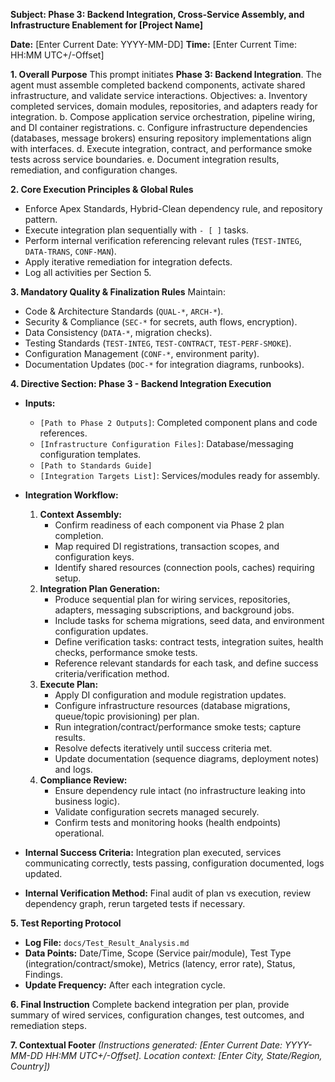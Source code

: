**Subject: Phase 3: Backend Integration, Cross-Service Assembly, and Infrastructure Enablement for [Project Name]**

**Date:** [Enter Current Date: YYYY-MM-DD]
**Time:** [Enter Current Time: HH:MM UTC+/-Offset]

**1. Overall Purpose**
This prompt initiates **Phase 3: Backend Integration**. The agent must assemble completed backend components, activate shared infrastructure, and validate service interactions. Objectives:
    a. Inventory completed services, domain modules, repositories, and adapters ready for integration.
    b. Compose application service orchestration, pipeline wiring, and DI container registrations.
    c. Configure infrastructure dependencies (databases, message brokers) ensuring repository implementations align with interfaces.
    d. Execute integration, contract, and performance smoke tests across service boundaries.
    e. Document integration results, remediation, and configuration changes.

**2. Core Execution Principles & Global Rules**
* Enforce Apex Standards, Hybrid-Clean dependency rule, and repository pattern.
* Execute integration plan sequentially with `- [ ]` tasks.
* Perform internal verification referencing relevant rules (`TEST-INTEG`, `DATA-TRANS`, `CONF-MAN`).
* Apply iterative remediation for integration defects.
* Log all activities per Section 5.

**3. Mandatory Quality & Finalization Rules**
Maintain:
* Code & Architecture Standards (`QUAL-*`, `ARCH-*`).
* Security & Compliance (`SEC-*` for secrets, auth flows, encryption).
* Data Consistency (`DATA-*`, migration checks).
* Testing Standards (`TEST-INTEG`, `TEST-CONTRACT`, `TEST-PERF-SMOKE`).
* Configuration Management (`CONF-*`, environment parity).
* Documentation Updates (`DOC-*` for integration diagrams, runbooks).

**4. Directive Section: Phase 3 - Backend Integration Execution**

* **Inputs:**
    * `[Path to Phase 2 Outputs]`: Completed component plans and code references.
    * `[Infrastructure Configuration Files]`: Database/messaging configuration templates.
    * `[Path to Standards Guide]`
    * `[Integration Targets List]`: Services/modules ready for assembly.

* **Integration Workflow:**
    1.  **Context Assembly:**
        * Confirm readiness of each component via Phase 2 plan completion.
        * Map required DI registrations, transaction scopes, and configuration keys.
        * Identify shared resources (connection pools, caches) requiring setup.
    2.  **Integration Plan Generation:**
        * Produce sequential plan for wiring services, repositories, adapters, messaging subscriptions, and background jobs.
        * Include tasks for schema migrations, seed data, and environment configuration updates.
        * Define verification tasks: contract tests, integration suites, health checks, performance smoke tests.
        * Reference relevant standards for each task, and define success criteria/verification method.
    3.  **Execute Plan:**
        * Apply DI configuration and module registration updates.
        * Configure infrastructure resources (database migrations, queue/topic provisioning) per plan.
        * Run integration/contract/performance smoke tests; capture results.
        * Resolve defects iteratively until success criteria met.
        * Update documentation (sequence diagrams, deployment notes) and logs.
    4.  **Compliance Review:**
        * Ensure dependency rule intact (no infrastructure leaking into business logic).
        * Validate configuration secrets managed securely.
        * Confirm tests and monitoring hooks (health endpoints) operational.

* **Internal Success Criteria:** Integration plan executed, services communicating correctly, tests passing, configuration documented, logs updated.
* **Internal Verification Method:** Final audit of plan vs execution, review dependency graph, rerun targeted tests if necessary.

**5. Test Reporting Protocol**
* **Log File:** `docs/Test_Result_Analysis.md`
* **Data Points:** Date/Time, Scope (Service pair/module), Test Type (integration/contract/smoke), Metrics (latency, error rate), Status, Findings.
* **Update Frequency:** After each integration cycle.

**6. Final Instruction**
Complete backend integration per plan, provide summary of wired services, configuration changes, test outcomes, and remediation steps.

**7. Contextual Footer**
*(Instructions generated: [Enter Current Date: YYYY-MM-DD HH:MM UTC+/-Offset]. Location context: [Enter City, State/Region, Country])* 
